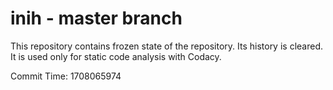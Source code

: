 # inih - master branch

This repository contains frozen state of the repository.
Its history is cleared. It is used only for static code
analysis with Codacy.

Commit Time: 1708065974